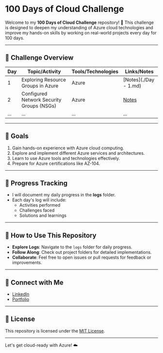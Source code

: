 # 100 Days of Cloud Challenge


Welcome to my **100 Days of Cloud Challenge** repository! 🚀 This challenge is designed to deepen my understanding of Azure cloud technologies and improve my hands-on skills by working on real-world projects every day for 100 days.

---

## 📅 Challenge Overview

| Day | Topic/Activity | Tools/Technologies | Links/Notes |
|-----|----------------|---------------------|-------------|
| 1   | Exploring Resource Groups in Azure | Azure | [Notes](./Day - 1.md) |
| 2   | Configured Network Security Groups (NSGs) | Azure | [Notes](./day2.md) |
| ... | ...            | ...                 | ...         |

---

## 🌟 Goals
1. Gain hands-on experience with Azure cloud computing.
2. Explore and implement different Azure services and architectures.
3. Learn to use Azure tools and technologies effectively.
4. Prepare for Azure certifications like AZ-104.

---

## 📖 Progress Tracking
- I will document my daily progress in the **logs** folder.
- Each day's log will include:
  - Activities performed
  - Challenges faced
  - Solutions and learnings

---

## 🚀 How to Use This Repository
- **Explore Logs**: Navigate to the `logs` folder for daily progress.
- **Follow Along**: Check out project folders for detailed implementations.
- **Collaborate**: Feel free to open issues or pull requests for feedback or improvements.

---

## 🤝 Connect with Me
- [LinkedIn](https://www.linkedin.com/in/jms-luck/)
- [Portfolio](https://your-portfolio.com)

---

## 📜 License
This repository is licensed under the [MIT License](./LICENSE).

---

Let's get cloud-ready with Azure! ☁️

